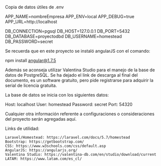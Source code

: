 Copia de datos útiles de .env

APP_NAME=nombreEmpresa
APP_ENV=local
APP_DEBUG=true
APP_URL=http://localhost

DB_CONNECTION=pgsql
DB_HOST=127.0.0.1
DB_PORT=5432
DB_DATABASE=proyectodbd
DB_USERNAME=homestead
DB_PASSWORD=secret


Se recuerda que en este proyecto se instaló angularJS con el comando:

npm install angular@1.7.5

Además se aconseja utilizar Valentina Studio para el manejo de la base de datos de PostgreSQL.
Se ha dejado el link de descarga al final del documento, es un software gratuito, pero pide registrarse para adquirir la serial de licencia gratuita.

La base de datos se inicia con los siguientes datos:

Host: localhost
User: homestead
Password: secret
Port: 54320

Cualquier otra información referente a configuraciones o consideraciones del proyecto serán agregadas aquí.

Links de utilidad:

    Laravel/Homestead: https://laravel.com/docs/5.7/homestead
    Bootstrap: https://getbootstrap.com/
    CSS: https://www.w3schools.com/css/default.asp
    AngularJS: https://angularjs.org/
    Valentina Studio: https://valentina-db.com/en/studio/download/current
    LATAM: https://www.latam.com/es_cl/
